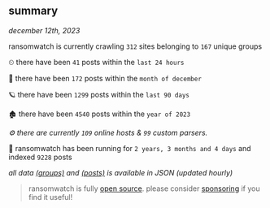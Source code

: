 
## summary
_december 12th, 2023_

ransomwatch is currently crawling `312` sites belonging to `167` unique groups

⏲ there have been `41` posts within the `last 24 hours`

🦈 there have been `172` posts within the `month of december`

🪐 there have been `1299` posts within the `last 90 days`

🏚 there have been `4540` posts within the `year of 2023`

_⚙️ there are currently `109` online hosts & `99` custom parsers._

🦕 ransomwatch has been running for `2 years, 3 months and 4 days` and indexed `9228` posts

_all data  [(groups)](http://ransomwhat.telemetry.ltd/groups) and [(posts)](http://ransomwhat.telemetry.ltd/posts) is available in JSON (updated hourly)_

> ransomwatch is fully [open source](https://github.com/joshhighet/ransomwatch#ransomwatch--). please consider [sponsoring](https://github.com/sponsors/joshhighet) if you find it useful!

